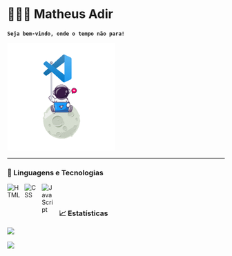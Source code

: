# 🧑🏻‍💻 Matheus Adir

**`Seja bem-vindo, onde o tempo não para!`**

<img width="250px" src="./src/astronauta.gif" alt="gif da tela inicial do projeto xxx">

---

### 🤖 Linguagens e Tecnologias

<img 
    align="left"
    alt="HTML"
    title="HTML"
    width="30px"
    style="padding-right: 10px;"
    src="https://cdn.jsdelivr.net/gh/devicons/devicon@latest/icons/html5/html5-original.svg"
    />
          
<img 
    align="left"
    alt="CSS"
    title="CSS"
    width="30px"
    style="padding-right: 10px;"
    src="https://cdn.jsdelivr.net/gh/devicons/devicon@latest/icons/css3/css3-original.svg"
    />

 <img 
    align="left"
    alt="JavaScript"
    title="JavaScript"
    width="30px"
    style="padding-right: 10px;"
    src="https://cdn.jsdelivr.net/gh/devicons/devicon@latest/icons/javascript/javascript-original.svg"
    />

<br>
<br>

### 📈 Estatísticas

<div>
   <img
    width="500em"
    src="https://github-readme-stats.vercel.app/api?username=matheusadir&show_icons=true&theme=dracula&locale=pt-br&include_all_commits=true"
    />

   <img
    width="500em"
    src="https://github-readme-stats.vercel.app/api/top-langs/?username=matheusadir&theme=dracula&layout=compact&custom_title=Tecnologias&langs_count=3"
    />
</div>